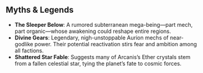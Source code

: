 ## Myths & Legends

- **The Sleeper Below**: A rumored subterranean mega-being—part mech, part organic—whose awakening could reshape entire regions.
- **Divine Gears**: Legendary, nigh-unstoppable Aurion mechs of near-godlike power. Their potential reactivation stirs fear and ambition among all factions.
- **Shattered Star Fable**: Suggests many of Arcanis’s Ether crystals stem from a fallen celestial star, tying the planet’s fate to cosmic forces.


